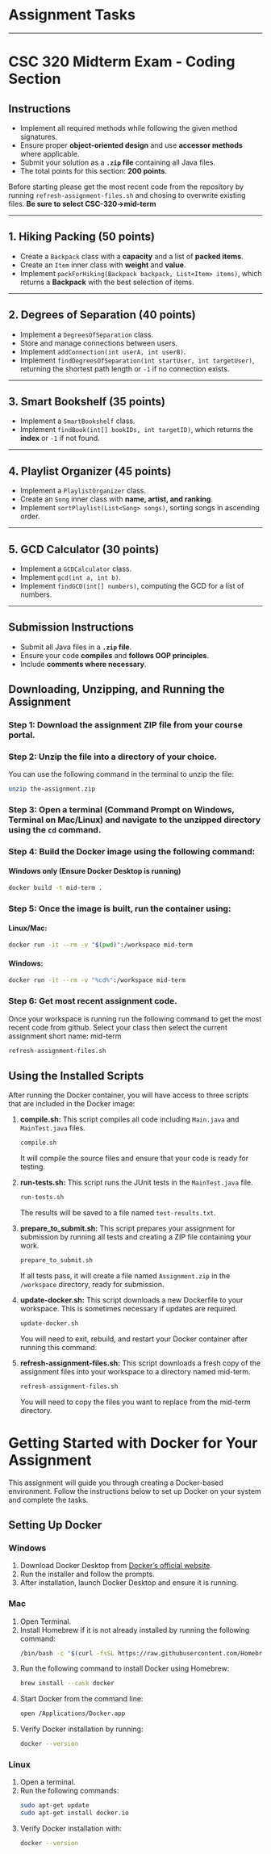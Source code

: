 # Assignment Tasks
---

# **CSC 320 Midterm Exam - Coding Section**

## **Instructions**
- Implement all required methods while following the given method signatures.
- Ensure proper **object-oriented design** and use **accessor methods** where applicable.
- Submit your solution as a **`.zip` file** containing all Java files.
- The total points for this section: **200 points**.

Before starting please get the most recent code from the repository by running `refresh-assignment-files.sh` and chosing to overwrite existing files. **Be sure to select CSC-320->mid-term**

---

## **1. Hiking Packing (50 points)**
- Create a `Backpack` class with a **capacity** and a list of **packed items**.
- Create an `Item` inner class with **weight** and **value**.
- Implement `packForHiking(Backpack backpack, List<Item> items)`, which returns a **Backpack** with the best selection of items.

---

## **2. Degrees of Separation (40 points)**
- Implement a `DegreesOfSeparation` class.
- Store and manage connections between users.
- Implement `addConnection(int userA, int userB)`.
- Implement `findDegreesOfSeparation(int startUser, int targetUser)`, returning the shortest path length or `-1` if no connection exists.

---

## **3. Smart Bookshelf (35 points)**
- Implement a `SmartBookshelf` class.
- Implement `findBook(int[] bookIDs, int targetID)`, which returns the **index** or `-1` if not found.

---

## **4. Playlist Organizer (45 points)**
- Implement a `PlaylistOrganizer` class.
- Create an `Song` inner class with **name, artist, and ranking**.
- Implement `sortPlaylist(List<Song> songs)`, sorting songs in ascending order.

---

## **5. GCD Calculator (30 points)**
- Implement a `GCDCalculator` class.
- Implement `gcd(int a, int b)`.
- Implement `findGCD(int[] numbers)`, computing the GCD for a list of numbers.

---

## **Submission Instructions**
- Submit all Java files in a **`.zip` file**.
- Ensure your code **compiles** and **follows OOP principles**.
- Include **comments where necessary**.



## Downloading, Unzipping, and Running the Assignment
### Step 1: Download the assignment ZIP file from your course portal.
### Step 2: Unzip the file into a directory of your choice.
You can use the following command in the terminal to unzip the file:
```sh
unzip the-assignment.zip
```

### Step 3: Open a terminal (Command Prompt on Windows, Terminal on Mac/Linux) and navigate to the unzipped directory using the `cd` command.

### Step 4: Build the Docker image using the following command:
#### Windows only (Ensure Docker Desktop is running)
```sh
docker build -t mid-term .
```

### Step 5: Once the image is built, run the container using:
#### Linux/Mac:
```sh
docker run -it --rm -v "$(pwd)":/workspace mid-term
```
#### Windows:
```sh
docker run -it --rm -v "%cd%":/workspace mid-term
```
### Step 6: Get most recent assignment code.
Once your workspace is running run the following command to get the most recent code from github.
Select your class then select the current assignment short name: mid-term
```sh
refresh-assignment-files.sh
```

## Using the Installed Scripts
After running the Docker container, you will have access to three scripts that are included in the Docker image:

1. **compile.sh:** This script compiles all code including `Main.java` and `MainTest.java` files.
    ```sh
    compile.sh
    ```
    It will compile the source files and ensure that your code is ready for testing.

2. **run-tests.sh:** This script runs the JUnit tests in the `MainTest.java` file.
    ```sh
    run-tests.sh
    ```
    The results will be saved to a file named `test-results.txt`.

3. **prepare_to_submit.sh:** This script prepares your assignment for submission by running all tests and creating a ZIP file containing your work.
    ```sh
    prepare_to_submit.sh
    ```
    If all tests pass, it will create a file named `Assignment.zip` in the `/workspace` directory, ready for submission.

4. **update-docker.sh:** This script downloads a new Dockerfile to your workspace. This is sometimes necessary if updates are required.
    ```sh
    update-docker.sh
    ```
    You will need to exit, rebuild, and restart your Docker container after running this command.

5. **refresh-assignment-files.sh:** This script downloads a fresh copy of the assignment files into your workspace to a directory named mid-term.
    ```sh
    refresh-assignment-files.sh
    ```
    You will need to copy the files you want to replace from the mid-term directory.


# Getting Started with Docker for Your Assignment
This assignment will guide you through creating a Docker-based environment. Follow the instructions below to set up Docker on your system and complete the tasks.

## Setting Up Docker
### Windows
1. Download Docker Desktop from [Docker’s official website](https://www.docker.com/products/docker-desktop/).
2. Run the installer and follow the prompts.
3. After installation, launch Docker Desktop and ensure it is running.

### Mac
1. Open Terminal.
2. Install Homebrew if it is not already installed by running the following command:
    ```sh
    /bin/bash -c "$(curl -fsSL https://raw.githubusercontent.com/Homebrew/install/HEAD/install.sh)"
    ```
3. Run the following command to install Docker using Homebrew:
    ```sh
    brew install --cask docker
    ```
4. Start Docker from the command line:
    ```sh
    open /Applications/Docker.app
    ```
5. Verify Docker installation by running:
    ```sh
    docker --version
    ```

### Linux
1. Open a terminal.
2. Run the following commands:
    ```sh
    sudo apt-get update
    sudo apt-get install docker.io
    ```
3. Verify Docker installation with:
    ```sh
    docker --version
    ```

